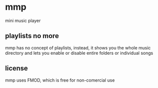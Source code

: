 # mmp
mini music player

## playlists no more
mmp has no concept of playlists, instead, it shows you the whole music directory and lets you enable or disable entire folders or individual songs

## license
mmp uses FMOD, which is free for non-comercial use
